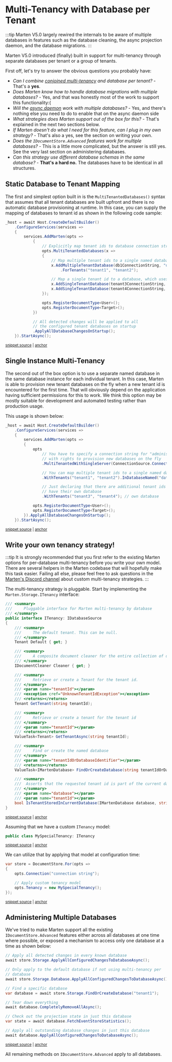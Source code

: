 # Multi-Tenancy with Database per Tenant

:::tip
Marten V5.0 largely rewired the internals to be aware of multiple databases in features such as the database cleaning,
the async projection daemon, and the database migrations.
:::

Marten V5.0 introduced (finally) built in support for multi-tenancy through separate databases per tenant or a group of tenants.

First off, let's try to answer the obvious questions you probably have:

* *Can I combine [conjoined multi-tenancy](/documents/multi-tenancy) and database per tenant?* - That's a **yes**.  
* *Does Marten know how to handle database migrations with multiple databases?* - Yes, and that was honestly most of the work to support this functionality:(
* *Will the [async daemon](/events/projections/async-daemon) work with multiple databases?* - Yes, and there's nothing else you need to do to enable that on the async daemon side
* *What strategies does Marten support out of the box for this?* - That's explained in the next two sections below.
* *If Marten doesn't do what I need for this feature, can I plug in my own strategy?* - That's also a yes, see the section on writing your own.
* *Does the `IDocumentStore.Advanced` features work for multiple databases?* - This is a little more complicated, but the answer is still yes. See the very last section on administering databases.
* *Can this strategy use different database schemas in the same database?* - **That's a hard no.** The databases have to be identical in all structures.

## Static Database to Tenant Mapping

The first and simplest option built in is the `MultiTenantedDatabases()` syntax that assumes that all tenant databases are built upfront
and there is no automatic database provisioning at runtime. In this case, you can supply the mapping of databases to tenant id as shown
in the following code sample:

<!-- snippet: sample_using_multi_tenanted_databases -->
<a id='snippet-sample_using_multi_tenanted_databases'></a>
```cs
_host = await Host.CreateDefaultBuilder()
    .ConfigureServices(services =>
    {
        services.AddMarten(opts =>
            {
                // Explicitly map tenant ids to database connection strings
                opts.MultiTenantedDatabases(x =>
                {
                    // Map multiple tenant ids to a single named database
                    x.AddMultipleTenantDatabase(db1ConnectionString, "database1")
                        .ForTenants("tenant1", "tenant2");

                    // Map a single tenant id to a database, which uses the tenant id as well for the database identifier
                    x.AddSingleTenantDatabase(tenant3ConnectionString, "tenant3");
                    x.AddSingleTenantDatabase(tenant4ConnectionString, "tenant4");
                });

                opts.RegisterDocumentType<User>();
                opts.RegisterDocumentType<Target>();
            })

            // All detected changes will be applied to all
            // the configured tenant databases on startup
            .ApplyAllDatabaseChangesOnStartup();
    }).StartAsync();
```
<sup><a href='https://github.com/JasperFx/marten/blob/master/src/CoreTests/DatabaseMultiTenancy/using_static_database_multitenancy.cs#L50-L79' title='Snippet source file'>snippet source</a> | <a href='#snippet-sample_using_multi_tenanted_databases' title='Start of snippet'>anchor</a></sup>
<!-- endSnippet -->

## Single Instance Multi-Tenancy

The second out of the box option is to use a separate named database in the same database instance for each individual tenant. In this case, Marten is able to provision new tenant databases on the fly when a new tenant id is encountered for the first time. That will obviously depend on the application having sufficient permissions for this to work. We think this option may be mostly suitable for development and automated testing rather than production usage.

This usage is shown below:

<!-- snippet: sample_using_single_server_multi_tenancy -->
<a id='snippet-sample_using_single_server_multi_tenancy'></a>
```cs
_host = await Host.CreateDefaultBuilder()
    .ConfigureServices(services =>
    {
        services.AddMarten(opts =>
        {
            opts
                // You have to specify a connection string for "administration"
                // with rights to provision new databases on the fly
                .MultiTenantedWithSingleServer(ConnectionSource.ConnectionString)

                // You can map multiple tenant ids to a single named database
                .WithTenants("tenant1", "tenant2").InDatabaseNamed("database1")

                // Just declaring that there are additional tenant ids that should
                // have their own database
                .WithTenants("tenant3", "tenant4"); // own database

            opts.RegisterDocumentType<User>();
            opts.RegisterDocumentType<Target>();
        }).ApplyAllDatabaseChangesOnStartup();
    }).StartAsync();
```
<sup><a href='https://github.com/JasperFx/marten/blob/master/src/CoreTests/DatabaseMultiTenancy/using_per_database_multitenancy.cs#L83-L108' title='Snippet source file'>snippet source</a> | <a href='#snippet-sample_using_single_server_multi_tenancy' title='Start of snippet'>anchor</a></sup>
<!-- endSnippet -->

## Write your own tenancy strategy!

:::tip
It is strongly recommended that you first refer to the existing Marten options for per-database multi-tenancy
before you write your own model. There are several helpers in the Marten codebase that will hopefully make
this task easier. Failing all else, please feel free to ask questions in the [Marten's Discord channel](https://discord.gg/WMxrvegf8H) about custom
multi-tenancy strategies.
:::

The multi-tenancy strategy is pluggable. Start by implementing the `Marten.Storage.ITenancy` interface:

<!-- snippet: sample_ITenancy -->
<a id='snippet-sample_itenancy'></a>
```cs
/// <summary>
///     Pluggable interface for Marten multi-tenancy by database
/// </summary>
public interface ITenancy: IDatabaseSource
{
    /// <summary>
    ///     The default tenant. This can be null.
    /// </summary>
    Tenant Default { get; }

    /// <summary>
    ///     A composite document cleaner for the entire collection of databases
    /// </summary>
    IDocumentCleaner Cleaner { get; }

    /// <summary>
    ///     Retrieve or create a Tenant for the tenant id.
    /// </summary>
    /// <param name="tenantId"></param>
    /// <exception cref="UnknownTenantIdException"></exception>
    /// <returns></returns>
    Tenant GetTenant(string tenantId);

    /// <summary>
    ///     Retrieve or create a tenant for the tenant id
    /// </summary>
    /// <param name="tenantId"></param>
    /// <returns></returns>
    ValueTask<Tenant> GetTenantAsync(string tenantId);

    /// <summary>
    ///     Find or create the named database
    /// </summary>
    /// <param name="tenantIdOrDatabaseIdentifier"></param>
    /// <returns></returns>
    ValueTask<IMartenDatabase> FindOrCreateDatabase(string tenantIdOrDatabaseIdentifier);

    /// <summary>
    ///  Asserts that the requested tenant id is part of the current database
    /// </summary>
    /// <param name="database"></param>
    /// <param name="tenantId"></param>
    bool IsTenantStoredInCurrentDatabase(IMartenDatabase database, string tenantId);
}
```
<sup><a href='https://github.com/JasperFx/marten/blob/master/src/Marten/Storage/ITenancy.cs#L8-L55' title='Snippet source file'>snippet source</a> | <a href='#snippet-sample_itenancy' title='Start of snippet'>anchor</a></sup>
<!-- endSnippet -->

Assuming that we have a custom `ITenancy` model:

<!-- snippet: sample_MySpecialTenancy -->
<a id='snippet-sample_myspecialtenancy'></a>
```cs
public class MySpecialTenancy: ITenancy
```
<sup><a href='https://github.com/JasperFx/marten/blob/master/src/CoreTests/DatabaseMultiTenancy/using_per_database_multitenancy.cs#L30-L34' title='Snippet source file'>snippet source</a> | <a href='#snippet-sample_myspecialtenancy' title='Start of snippet'>anchor</a></sup>
<!-- endSnippet -->

We can utilize that by applying that model at configuration time:

<!-- snippet: sample_apply_custom_tenancy -->
<a id='snippet-sample_apply_custom_tenancy'></a>
```cs
var store = DocumentStore.For(opts =>
{
    opts.Connection("connection string");

    // Apply custom tenancy model
    opts.Tenancy = new MySpecialTenancy();
});
```
<sup><a href='https://github.com/JasperFx/marten/blob/master/src/CoreTests/DatabaseMultiTenancy/using_per_database_multitenancy.cs#L68-L78' title='Snippet source file'>snippet source</a> | <a href='#snippet-sample_apply_custom_tenancy' title='Start of snippet'>anchor</a></sup>
<!-- endSnippet -->

## Administering Multiple Databases

We've tried to make Marten support all the existing `IDocumentStore.Advanced` features either across all databases at one time where possible, or exposed a mechanism to access only one database at a time as shown below:

<!-- snippet: sample_administering_multiple_databases -->
<a id='snippet-sample_administering_multiple_databases'></a>
```cs
// Apply all detected changes in every known database
await store.Storage.ApplyAllConfiguredChangesToDatabaseAsync();

// Only apply to the default database if not using multi-tenancy per
// database
await store.Storage.Database.ApplyAllConfiguredChangesToDatabaseAsync();

// Find a specific database
var database = await store.Storage.FindOrCreateDatabase("tenant1");

// Tear down everything
await database.CompletelyRemoveAllAsync();

// Check out the projection state in just this database
var state = await database.FetchEventStoreStatistics();

// Apply all outstanding database changes in just this database
await database.ApplyAllConfiguredChangesToDatabaseAsync();
```
<sup><a href='https://github.com/JasperFx/marten/blob/master/src/CoreTests/DatabaseMultiTenancy/using_static_database_multitenancy.cs#L185-L206' title='Snippet source file'>snippet source</a> | <a href='#snippet-sample_administering_multiple_databases' title='Start of snippet'>anchor</a></sup>
<!-- endSnippet -->

All remaining methods on `IDocumentStore.Advanced` apply to all databases.

